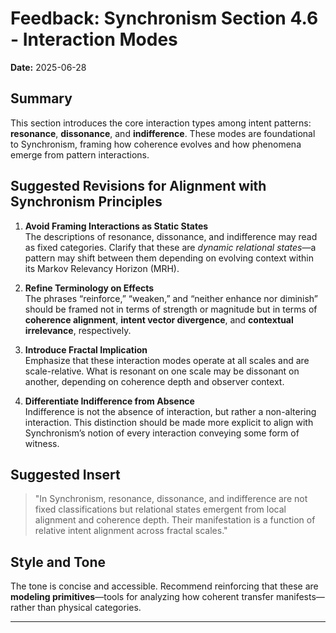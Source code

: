# Feedback: Synchronism Section 4.6 - Interaction Modes

**Date:** 2025-06-28

## Summary
This section introduces the core interaction types among intent patterns: **resonance**, **dissonance**, and **indifference**. These modes are foundational to Synchronism, framing how coherence evolves and how phenomena emerge from pattern interactions.

## Suggested Revisions for Alignment with Synchronism Principles

1. **Avoid Framing Interactions as Static States**  
   The descriptions of resonance, dissonance, and indifference may read as fixed categories. Clarify that these are *dynamic relational states*—a pattern may shift between them depending on evolving context within its Markov Relevancy Horizon (MRH).

2. **Refine Terminology on Effects**  
   The phrases “reinforce,” “weaken,” and “neither enhance nor diminish” should be framed not in terms of strength or magnitude but in terms of **coherence alignment**, **intent vector divergence**, and **contextual irrelevance**, respectively.

3. **Introduce Fractal Implication**  
   Emphasize that these interaction modes operate at all scales and are scale-relative. What is resonant on one scale may be dissonant on another, depending on coherence depth and observer context.

4. **Differentiate Indifference from Absence**  
   Indifference is not the absence of interaction, but rather a non-altering interaction. This distinction should be made more explicit to align with Synchronism’s notion of every interaction conveying some form of witness.

## Suggested Insert

> "In Synchronism, resonance, dissonance, and indifference are not fixed classifications but relational states emergent from local alignment and coherence depth. Their manifestation is a function of relative intent alignment across fractal scales."

## Style and Tone
The tone is concise and accessible. Recommend reinforcing that these are **modeling primitives**—tools for analyzing how coherent transfer manifests—rather than physical categories.

---
